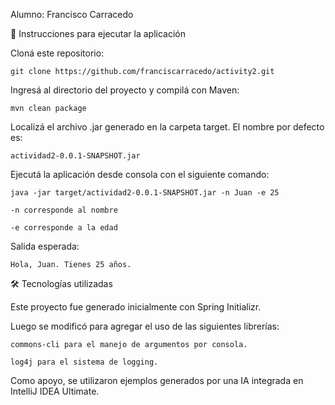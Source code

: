 Alumno: Francisco Carracedo

🧪 Instrucciones para ejecutar la aplicación

Cloná este repositorio:

    git clone https://github.com/franciscarracedo/activity2.git    

Ingresá al directorio del proyecto y compilá con Maven:

    mvn clean package

Localizá el archivo .jar generado en la carpeta target. El nombre por defecto es:

    actividad2-0.0.1-SNAPSHOT.jar

Ejecutá la aplicación desde consola con el siguiente comando:

    java -jar target/actividad2-0.0.1-SNAPSHOT.jar -n Juan -e 25

    -n corresponde al nombre

    -e corresponde a la edad

Salida esperada:

    Hola, Juan. Tienes 25 años.

🛠️ Tecnologías utilizadas

Este proyecto fue generado inicialmente con Spring Initializr.

Luego se modificó para agregar el uso de las siguientes librerías:

    commons-cli para el manejo de argumentos por consola.

    log4j para el sistema de logging.

Como apoyo, se utilizaron ejemplos generados por una IA integrada en IntelliJ IDEA Ultimate.
